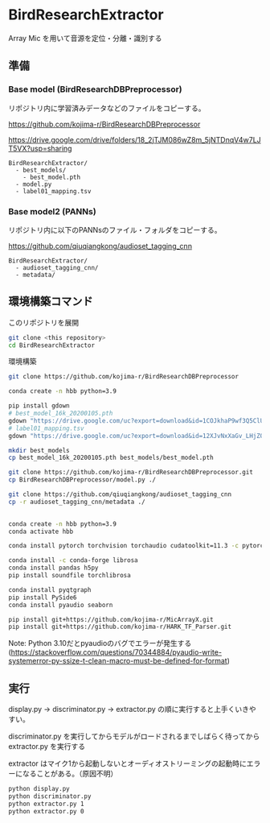 # BirdResearchExtractor
Array Mic を用いて音源を定位・分離・識別する

## 準備

### Base model (BirdResearchDBPreprocessor)

リポジトリ内に学習済みデータなどのファイルをコピーする。

https://github.com/kojima-r/BirdResearchDBPreprocessor

https://drive.google.com/drive/folders/18_2jTJM086wZ8m_5jNTDnqV4w7LJT5VX?usp=sharing

```
BirdResearchExtractor/
  - best_models/
    - best_model.pth
  - model.py
  - label01_mapping.tsv
```
### Base model2 (PANNs)

リポジトリ内に以下のPANNsのファイル・フォルダをコピーする。

https://github.com/qiuqiangkong/audioset_tagging_cnn
```
BirdResearchExtractor/
  - audioset_tagging_cnn/
  - metadata/
```

## 環境構築コマンド
このリポジトリを展開
```bash
git clone <this repository>
cd BirdResearchExtractor
```

環境構築
```bash
git clone https://github.com/kojima-r/BirdResearchDBPreprocessor

conda create -n hbb python=3.9

pip install gdown
# best_model_16k_20200105.pth
gdown "https://drive.google.com/uc?export=download&id=1COJkhaP9wf3Q5ClUN_VoTfjvf0NIPkP2"
# label01_mapping.tsv
gdown "https://drive.google.com/uc?export=download&id=12XJvNxXaGv_LHjZOelojjv1DC7W_rpnT"

mkdir best_models
cp best_model_16k_20200105.pth best_models/best_model.pth

git clone https://github.com/kojima-r/BirdResearchDBPreprocessor.git
cp BirdResearchDBPreprocessor/model.py ./

git clone https://github.com/qiuqiangkong/audioset_tagging_cnn
cp -r audioset_tagging_cnn/metadata ./

 
conda create -n hbb python=3.9
conda activate hbb

conda install pytorch torchvision torchaudio cudatoolkit=11.3 -c pytorch

conda install -c conda-forge librosa
conda install pandas h5py
pip install soundfile torchlibrosa

conda install pyqtgraph
pip install PySide6
conda install pyaudio seaborn

pip install git+https://github.com/kojima-r/MicArrayX.git
pip install git+https://github.com/kojima-r/HARK_TF_Parser.git
```

Note: Python 3.10だとpyaudioのバグでエラーが発生する(https://stackoverflow.com/questions/70344884/pyaudio-write-systemerror-py-ssize-t-clean-macro-must-be-defined-for-format)


## 実行
display.py → discriminator.py → extractor.py の順に実行すると上手くいきやすい。

discriminator.py を実行してからモデルがロードされるまでしばらく待ってから extractor.py を実行する

extractor はマイク1から起動しないとオーディオストリーミングの起動時にエラーになることがある。（原因不明）

```bash
python display.py
python discriminator.py
python extractor.py 1
python extractor.py 0
```


